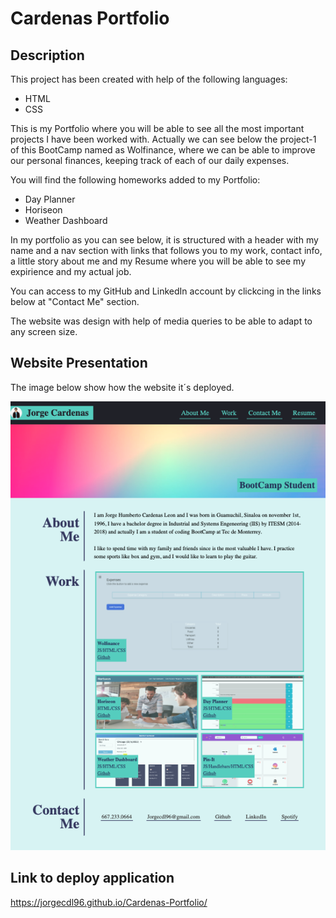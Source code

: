 # Cardenas Portfolio

## Description

This project has been created with help of the following languages:

* HTML
* CSS

This is my Portfolio where you will be able to see all the most important projects I have been worked with. Actually we can see below the project-1 of this BootCamp named as Wolfinance, where we can be able to improve our personal finances, keeping track of each of our daily expenses.

You will find the following homeworks added to my Portfolio:

* Day Planner
* Horiseon
* Weather Dashboard

In my portfolio as you can see below, it is structured with a header with my name and a nav section with links that follows you to my work, contact info, a little story about me and my Resume where you will be able to see my expirience and my actual job.

You can access to my GitHub and LinkedIn account by clickcing in the links below at "Contact Me" section.

The website was design with help of media queries to be able to adapt to any screen size.

## Website Presentation

The image below show how the website it´s deployed.

![Cardenas-Portfolio](./Assets/portfolioDeployed.png)

## Link to deploy application

https://jorgecdl96.github.io/Cardenas-Portfolio/